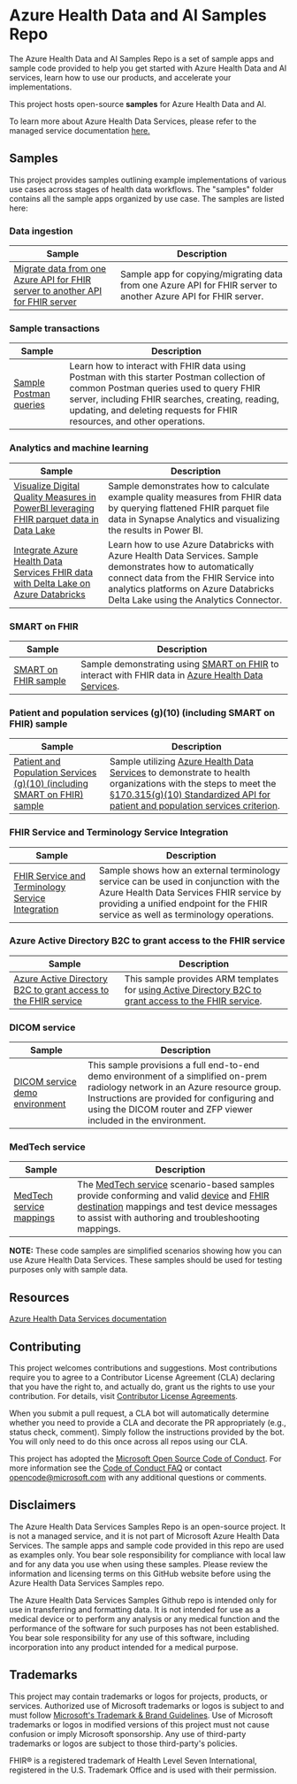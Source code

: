 # Azure Health Data and AI Samples Repo

The Azure Health Data and AI Samples Repo is a set of sample apps and sample code provided to help you get started with Azure Health Data and AI services, learn how to use our products, and accelerate your implementations.

This project hosts open-source **samples** for Azure Health Data and AI.

To learn more about Azure Health Data Services, please refer to the managed service documentation [here.](https://learn.microsoft.com/azure/healthcare-apis/healthcare-apis-overview)

## Samples

This project provides samples outlining example implementations of various use cases across stages of health data workflows. The "samples" folder contains all the sample apps organized by use case. The samples are listed here:

<!---
### Data ingestion into Health Data Services

|Sample|Description|
| --- | --- |
| [Sample HL7v2 Data Ingestion Pipeline]() | Sample app that shows how to ingest HL7v2 data into FHIR server, including conversion and validation. |

### Analytics and machine learning

|Sample|Description|
| --- | --- |
| FHIR Delta Lake with Databricks | End-to-end sample showing data from FHIR Service into Databricks Delta Lake Bronze, Silver, and Gold Levels |
| PowerBI Dashboard using Analytics pipelines | Sample showing how to query FHIR data in Parquet file format (in Azure Data LAke) and Serverless SQL tables to calculate digital quality measures and visualize stratified measure data in PowerBI.|

### Other integrations
|Sample|Description|
| --- | --- |
| FHIR to HL7v2 format for ingestion back into an EHR (coming soon)| Sample to convert FHIR data to HL7v2 format suitable for ingestion into an EHR. |

--->

### Data ingestion

|Sample|Description|
| --- | --- |
| [Migrate data from one Azure API for FHIR server to another API for FHIR server](samples/fhir-to-fhir/api-for-fhir-to-api-for-fhir) | Sample app for copying/migrating data from one Azure API for FHIR server to another Azure API for FHIR server. |

### Sample transactions

|Sample|Description|
| --- | --- |
| [Sample Postman queries](samples/sample-postman-queries) | Learn how to interact with FHIR data using Postman with this starter Postman collection of common Postman queries used to query FHIR server, including FHIR searches, creating, reading, updating, and deleting requests for FHIR resources, and other operations.|

### Analytics and machine learning

|Sample|Description|
| --- | --- |
| [Visualize Digital Quality Measures in PowerBI leveraging FHIR parquet data in Data Lake](samples/analytics-visualization) | Sample demonstrates how to calculate example quality measures from FHIR data by querying flattened FHIR parquet file data in Synapse Analytics and visualizing the results in Power BI.|
| [Integrate Azure Health Data Services FHIR data with Delta Lake on Azure Databricks](samples/azuredatabricks-deltalake/) | Learn how to use Azure Databricks with Azure Health Data Services. Sample demonstrates how to automatically connect data from the FHIR Service into analytics platforms on Azure Databricks Delta Lake using the Analytics Connector. |

### SMART on FHIR

|Sample|Description|
| --- | --- |
| [SMART on FHIR sample](samples/smartonfhir) | Sample demonstrating using [SMART on FHIR](http://hl7.org/fhir/smart-app-launch/index.html) to interact with FHIR data in [Azure Health Data Services](https://learn.microsoft.com/azure/healthcare-apis/fhir/smart-on-fhir).|

### Patient and population services (g)(10) (including SMART on FHIR) sample

|Sample|Description|
| --- | --- |
| [Patient and Population Services (g)(10) (including SMART on FHIR) sample](samples/patientandpopulationservices-smartonfhir-oncg10) | Sample utilizing [Azure Health Data Services](https://learn.microsoft.com/azure/healthcare-apis/fhir/smart-on-fhir) to demonstrate to health organizations with the steps to meet the [§170.315(g)(10) Standardized API for patient and population services criterion](https://www.healthit.gov/test-method/standardized-api-patient-and-population-services#ccg).|

### FHIR Service and Terminology Service Integration

|Sample|Description|
| --- | --- |
| [FHIR Service and Terminology Service Integration](/samples/fhir-terminology-service-integration/) | Sample shows how an external terminology service can be used in conjunction with the Azure Health Data Services FHIR service by providing a unified endpoint for the FHIR service as well as terminology operations. |

### Azure Active Directory B2C to grant access to the FHIR service

|Sample|Description|
|------|-----------|
|[Azure Active Directory B2C to grant access to the FHIR service](/fhir-aad-b2c/)| This sample provides ARM templates for [using Active Directory B2C to grant access to the FHIR service](https://learn.microsoft.com/azure/healthcare-apis/fhir/azure-ad-b2c-setup).

### DICOM service

|Sample|Description|
| --- | --- |
| [DICOM service demo environment](/samples/dicom-demo-env/) | This sample provisions a full end-to-end demo environment of a simplified on-prem radiology network in an Azure resource group. Instructions are provided for configuring and using the DICOM router and ZFP viewer included in the environment. |

### MedTech service

|Sample|Description|
|------|-----------|
|[MedTech service mappings](/samples/medtech-service-mappings/)|The [MedTech service](https://learn.microsoft.com/azure/healthcare-apis/iot/overview) scenario-based samples provide conforming and valid [device](https://learn.microsoft.com/azure/healthcare-apis/iot/overview-of-device-mapping) and [FHIR destination](https://learn.microsoft.com/azure/healthcare-apis/iot/overview-of-fhir-destination-mapping) mappings and test device messages to assist with authoring and troubleshooting mappings.|

**NOTE:** These code samples are simplified scenarios showing how you can use Azure Health Data Services. These samples should be used for testing purposes only with sample data.

## Resources

[Azure Health Data Services documentation](https://learn.microsoft.com/azure/healthcare-apis/healthcare-apis-overview)

## Contributing

This project welcomes contributions and suggestions.  Most contributions require you to agree to a
Contributor License Agreement (CLA) declaring that you have the right to, and actually do, grant us
the rights to use your contribution. For details, visit [Contributor License Agreements](https://cla.opensource.microsoft.com).

When you submit a pull request, a CLA bot will automatically determine whether you need to provide
a CLA and decorate the PR appropriately (e.g., status check, comment). Simply follow the instructions
provided by the bot. You will only need to do this once across all repos using our CLA.

This project has adopted the [Microsoft Open Source Code of Conduct](https://opensource.microsoft.com/codeofconduct/).
For more information see the [Code of Conduct FAQ](https://opensource.microsoft.com/codeofconduct/faq/) or
contact [opencode@microsoft.com](mailto:opencode@microsoft.com) with any additional questions or comments.

## Disclaimers

The Azure Health Data Services Samples Repo is an open-source project. It is not a managed service, and it is not part of Microsoft Azure Health Data Services. The sample apps and sample code provided in this repo are used as examples only. You bear sole responsibility for compliance with local law and for any data you use when using these samples. Please review the information and licensing terms on this GitHub website before using the Azure Health Data Services Samples repo.

The Azure Health Data Services Samples Github repo is intended only for use in transferring and formatting data. It is not intended for use as a medical device or to perform any analysis or any medical function and the performance of the software for such purposes has not been established. You bear sole responsibility for any use of this software, including incorporation into any product intended for a medical purpose.

## Trademarks

This project may contain trademarks or logos for projects, products, or services. Authorized use of Microsoft trademarks or logos is subject to and must follow
[Microsoft's Trademark & Brand Guidelines](https://www.microsoft.com/legal/intellectualproperty/trademarks/usage/general).
Use of Microsoft trademarks or logos in modified versions of this project must not cause confusion or imply Microsoft sponsorship.
Any use of third-party trademarks or logos are subject to those third-party's policies.

FHIR® is a registered trademark of Health Level Seven International, registered in the U.S. Trademark Office and is used with their permission.
